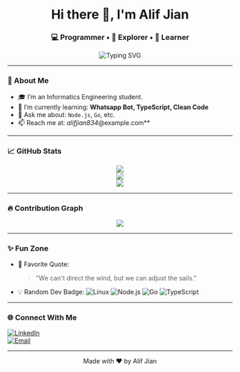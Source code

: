 <h1 align="center">Hi there 👋, I'm Alif Jian</h1>
<h3 align="center">💻 Programmer • 🔬 Explorer • 🚀 Learner</h3>

<p align="center">
  <img src="https://readme-typing-svg.demolab.com?font=Fira+Code&duration=2500&pause=1000&center=true&width=435&lines=Welcome+to+my+GitHub!;I+build+cool+projects;I+love+Open+Source" alt="Typing SVG" />
</p>

---

### 🚀 About Me
- 🎓 I’m an Informatics Engineering student. 
- 🌱 I’m currently learning: **Whatsapp Bot, TypeScript, Clean Code**
- 💬 Ask me about: `Node.js`, `Go`, etc.
- 📫 Reach me at: *alifjian834*@example.com**

---

### 📈 GitHub Stats

<p align="center">
  <img src="https://github-readme-stats.vercel.app/api?username=AlifJian&show_icons=true&theme=tokyonight&count_private=true" />
  <br />
  <img src="https://github-readme-streak-stats.herokuapp.com/?user=AlifJian&theme=tokyonight" />
  <br />
  <img src="https://github-readme-stats.vercel.app/api/top-langs/?username=AlifJian&layout=compact&theme=tokyonight" />
</p>

---

### 🔥 Contribution Graph

<p align="center">
  <img src="https://github-readme-activity-graph.vercel.app/graph?username=AlifJian&theme=github-compact" />
</p>

---

### ✨ Fun Zone

- 💬 Favorite Quote:
  > "We can't direct the wind, but we can adjust the sails."  
- 💡 Random Dev Badge:
  ![Linux](https://img.shields.io/badge/-Linux-FCC624?style=for-the-badge&logo=linux&logoColor=white)
  ![Node.js](https://img.shields.io/badge/-Node.js-339933?style=for-the-badge&logo=node.js&logoColor=white)
  ![Go](https://img.shields.io/badge/-Go-00ADD8?style=for-the-badge&logo=go&logoColor=white)
  ![TypeScript](https://img.shields.io/badge/-TypeScript-3178C6?style=for-the-badge&logo=typescript&logoColor=white)

---

### 🌐 Connect With Me

[![LinkedIn](https://img.shields.io/badge/-LinkedIn-blue?style=flat-square&logo=linkedin)](https://linkedin.com/in/muhamad-alif-jian)  
[![Email](https://img.shields.io/badge/-Email-D14836?style=for-the-badge&logo=gmail&logoColor=white)](mailto:alifjian834@example.com)

---

<p align="center">Made with ❤️ by Alif Jian</p>
